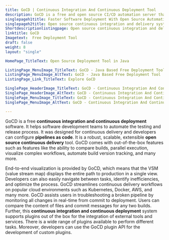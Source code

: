 ```yaml
---
title: GoCD | Continuous Integration And Continuous Deployment Tool
description: GoCD is a free and open source CI/CD automation server that handles the software build and release process. Allows configuring pipelines as code.
singlepageh1title: Faster Software Deployment With Open Source Automation Server
singlepageh2title: Open source continuous integration and delivery system to manage software delivery process. It also provides the visualization of complex deployment processes.
Shortdescriptionlistingpage: Open source continuous integration and delivery system to manage software delivery process. It also provides the visualization of complex deployment processes.
linktitle: GoCD
Imagetext:  Free Deployment Tool 
draft: false
weight: 8
layout: "single"

HomePage_TitleText: Open Source Deployment Tool in Java

ListingPage_MenuImage_TitleText: GoCD - Java Based Free Deployment Tool
ListingPage_MenuImage_AltText: GoCD - Java Based Free Deployment Tool
ListingPage_Link_TitleText: Explore GoCD

SinglePage_HeaderImage_TitleText: GoCD - Continuous Integration And Continuous Deployment
SinglePage_HeaderImage_AltText: GoCD - Continuous Integration And Continuous Deployment
SinglePage_MenuImage_TitleText: GoCD - Continuous Integration And Continuous Deployment
SinglePage_MenuImage_AltText: GoCD - Continuous Integration And Continuous Deployment

---
```


GoCD is a free **continuous integration and continuous deployment** software. It helps software development teams to automate the testing and release process. It was designed for continuous delivery and developers can configure **pipelines as code**. It is a robust, scalable, extensible **open source continuous delivery** tool. GoCD comes with out-of-the-box features such as features like the ability to compare builds, parallel execution, visualize complex workflows, automate build version tracking, and many more.

End-to-end visualization is provided by GoCD, which means that the VSM (value stream map) displays the entire path to production in a single view. Developers can also easily navigate between tasks, identify inefficiencies, and optimize the process. GoCD streamlines continuous delivery workflows on popular cloud environments such as Kubernetes, Docker, AWS, and many more. GoCD assists users in troubleshooting a broken pipeline by monitoring all changes in real-time from commit to deployment. Users can compare the content of files and commit messages for any two builds. Further, this **continuous integration and continuous deployment** system supports plugins out of the box for the integration of external tools and services. There is a wide range of plugins available to perform different tasks. Moreover, developers can use the GoCD plugin API for the development of custom plugins.